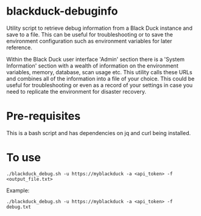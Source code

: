 # blackduck-debuginfo
Utility script to retrieve debug information from a Black Duck instance and save to a file.  This can be useful for troubleshooting or to save the environment configuration such as environment variables for later reference.

Within the Black Duck user interface 'Admin' section there is a 'System Information' section with a wealth of information on the environment variables, memory, database, scan usage etc.  This utility calls these URLs and combines all of the information into a file of your choice.  This could be useful for troubleshooting or even as a record of your settings in case you need to replicate the environment for disaster recovery.

# Pre-requisites
This is a bash script and has dependencies on jq and curl being installed.

# To use

```
./blackduck_debug.sh -u https://myblackduck -a <api_token> -f <output_file.txt>
```
Example:
```
./blackduck_debug.sh -u https://myblackduck -a <api_token> -f debug.txt
```